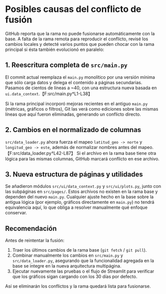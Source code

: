 # Posibles causas del conflicto de fusión

GitHub reporta que la rama no puede fusionarse automáticamente con la base. A falta de la rama remota para reproducir el conflicto, revisé los cambios locales y detecté varios puntos que pueden chocar con la rama principal si ésta también evolucionó en paralelo:

## 1. Reescritura completa de `src/main.py`
El commit actual reemplaza el `main.py` monolítico por una versión mínima que sólo carga datos y delega el contenido a páginas secundarias. Pasamos de cientos de líneas a ~40, con una estructura nueva basada en `ui.data_context`.【F:src/main.py†L1-L38】

Si la rama principal incorporó mejoras recientes en el antiguo `main.py` (métricas, gráficos o filtros), Git las verá como ediciones sobre las mismas líneas que aquí fueron eliminadas, generando un conflicto directo.

## 2. Cambios en el normalizado de columnas
`src/data_loader.py` ahora fuerza el mapeo `latitud_geo -> norte` y `longitud_geo -> este`, además de normalizar nombres antes del mapeo.【F:src/data_loader.py†L42-L87】 Si el archivo en la rama base tiene otra lógica para las mismas columnas, GitHub marcará conflicto en ese archivo.

## 3. Nueva estructura de páginas y utilidades
Se añadieron módulos `src/ui/data_context.py` y `src/ui/plots.py`, junto con las subpáginas en `src/pages/`. Estos archivos no existen en la rama base y dependen del nuevo `main.py`. Cualquier ajuste hecho en la base sobre la antigua lógica (por ejemplo, gráficos directamente en `main.py`) no tendrá equivalencia aquí, lo que obliga a resolver manualmente qué enfoque conservar.

## Recomendación
Antes de reintentar la fusión:
1. Traer los últimos cambios de la rama base (`git fetch` / `git pull`).
2. Combinar manualmente los cambios en `src/main.py` y `src/data_loader.py`, asegurando que la funcionalidad agregada en la base se integre en la nueva arquitectura multipágina.
3. Ejecutar nuevamente las pruebas o el flujo de Streamlit para verificar que los gráficos sigan cargando con los 30 días por defecto.

Así se eliminarán los conflictos y la rama quedará lista para fusionarse.
